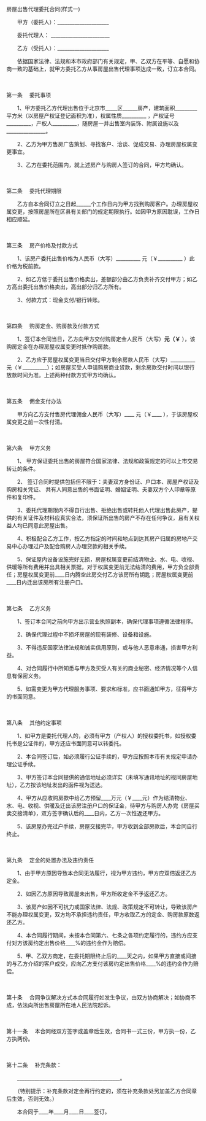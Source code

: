 



房屋出售代理委托合同(样式一)



 

　　甲方（委托人）：_____________________

　　委托代理人： ________________________

　　乙方（受托人）：_____________________　　

　　依据国家法律、法规和本市政府部门有关规定，甲、乙双方在平等、自愿和协商一致的基础上，就甲方委托乙方从事房屋出售代理事项达成一致，订立本合同。

　　

第一条
　委托事项　　

　　1、甲方委托乙方代理出售位于北京市_____区______房产，建筑面积_________平方米（以房屋产权证登记面积为准），权属性质__________ ，产权证号__________，产权人__________，随房屋一并出售室内装饰、附属设施以及________________。 　　

　　2、乙方为甲方售房广告策划、寻找客户、洽谈、促成交易、办理房屋权属变更事宜。　　

　　3、乙方在委托范围内，就上述房产与购房人签订的合同，甲方均确认。

　　

第二条
　委托代理期限　　

　　乙方自本合同订立之日起______个工作日内为甲方找到购房客户。办理房屋权属变更，按照房屋所在区县有关部门的规定期限执行。如因甲方原因耽误，工作日相应顺延。

　　

第三条
　房产价格及付款方式　　

　　1、该房产委托出售价格为人民币（大写）__________ 元（￥__________ ）此价格为税前款。

　　2、如乙方低于委托出售价格卖出，差额部分由乙方负责补齐交付甲方；如乙方高出委托出售价格卖出，高出部分归乙方所有。

　　3、付款方式：现金支付/银行转账。

　　

第四条
　购房定金、购房款及付款方式　　

　　1、签订本合同当日，乙方向甲方交付购房定金人民币（大写）__________元（￥__________ ），该购房定金在办理房屋权属变更时抵作购房款。

　　2、乙方应于房屋权属变更当日交付甲方剩余房款人民币（大写）__________ 元（￥__________）；如房屋买受人申请购房商业贷款，剩余房款交付时间以银行放款时间为准。上述两种付款方式甲方均确认。

　　

第五条
　佣金支付办法　　

　　甲方向乙方支付售房代理佣金人民币（大写）____ 元（￥____ ），于该房屋权属变更之前一次性付清。

　　

第六条
　甲方义务　　

　　1、 甲方保证委托出售的房屋符合国家法律、法规和政策规定的可以上市交易转让的条件。

　　2、 签订合同时提供包括但不限于：夫妻双方身份证、户口本、房屋产权证及购房相关凭证、 共有人同意出售的书面证明、婚姻证明、夫妻双方个人印章等原件和复印件。

　　3、委托代理期限内不得自行出售、拒绝出售或转托他人代理出售此房产，提供的有关证件及材料应真实合法，须保证所出售的房产不存在任何争议，且有关权益人均已同意此房屋出售。

　　4、积极配合乙方工作，按乙方指定的时间和地点到达其房产归属的房地产交易中心办理过户及配合购房人办理贷款的相关手续。

　　5、保证屋内设备设施完好无损，房屋权属变更前结清物业、水、电、收视、供暖等所有费用并出具相关票据，对于权属变更前无法结清的费用，甲方负全部责任；房屋权属变更前____日内腾空此房交付乙方该房所有钥匙；房屋权属变更前____日内迁出该房所有注册户口。

　　

第七条
　乙方义务

　　1、签订本合同之前向甲方出示营业执照副本，确保代理事项遵循法律程序。

　　2、确保代理过程中不损坏房屋的现有装修、设备和设施。

　　3、不得违反国家法律法规和诚实信用原则，或与他人恶意串通，损害甲方利益。

　　4、对合同履行中所知悉与甲方及买受人有关的商业秘密、经济情况等个人信息有保密义务。

　　5、如需变更为甲方代理服务事项、要求和标准，应书面通知甲方，征得甲方的书面同意。

　　

第八条
　其他约定事项

　　1、如甲方是委托代理人的，必须有甲方（产权人）的授权委托书，如授权委托书是公证件的，甲方还应书面同意可以转委托。

　　2、本合同签订后，如必须履行公证手续的，甲方应按照本市有关规定申请办理公证手续。

　　3、甲方签订本合同提供的通信地址必须详实（未填写通讯地址的视同房屋地址），乙方按该地址发出的函件视为送达。

　　4、甲方从应收购房款中给乙方预留____万元（￥____元）作为结清物业、水、电、收视、供暖及迁出该房注册户口的保证金，待甲方与购房人办完《房屋买卖交接清单》，双方签字确认后的____日内，乙方一次性返还甲方。

　　5、该房屋办完过户手续，房屋交接完毕，甲方收到全部房款后，本合同自行终止。

　　

第九条
　定金的处置办法及违约责任

　　1、由于甲方原因导致本合同无法履行，视为甲方违约，甲方应双倍返还乙方定金。

　　2、如因乙方原因导致房屋未出售，甲方所收定金不予返还乙方。

　　3、该房产如因不可抗力或国家法律、法规、政策规定不可转让，导致该房产不能办理权属变更，双方均不承担违约责任，甲方收取乙方的定金、购房款原数返还乙方。

　　4、本合同履行期间，未按本合同第六、七条之各项约定履行的，违约方应支付对方该房约定出售价格____%的违约金作为赔偿。

　　5、甲、乙双方商定，在委托期限终止后的____天之内，如果甲方直接或间接的与乙方介绍的客户成交，应向乙方支付该房约定出售价格____%的违约金作为赔偿。

　　

第十条
　合同争议解决方式本合同履行如发生争议，由双方协商解决；如协商不成，依法向所出售房屋所在地人民法院起诉。

　　

第十一条
　本合同经双方签字或盖章后生效，合同书一式三份，甲方执一份，乙方执两份。

　　

第十二条
　补充条款：

　　__________________________________________。

　　（特别提示：补充条款对定金再行约定的，须在补充条款处另加盖乙方合同章后生效，否则无效。）

　　本合同于____年____月____日____签订。